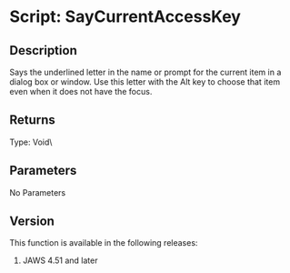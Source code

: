 # Script: SayCurrentAccessKey

## Description

Says the underlined letter in the name or prompt for the current item in
a dialog box or window. Use this letter with the Alt key to choose that
item even when it does not have the focus.

## Returns

Type: Void\

## Parameters

No Parameters

## Version

This function is available in the following releases:

1.  JAWS 4.51 and later

